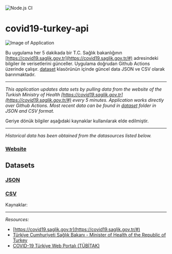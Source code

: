 
![Node.js CI](https://github.com/ozanerturk/covid19-turkey-api/workflows/Node.js%20CI/badge.svg?branch=master&event=schedule)
# covid19-turkey-api

![Image of Application](https://raw.githubusercontent.com/capan/covid19-turkey-api/master/assets/Screenshot%20from%202020-04-12%2021-44-44.png)

Bu uygulama her 5 dakikada bir  T.C. Sağlık bakanlığının [https://covid19.saglik.gov.tr](https://covid19.saglik.gov.tr/#) adresindeki bilgiler ile verisetlerini günceller. Uygulama doğrudan Github Actions üzerinde çalışır. [dataset](dataset) klasörünün içinde güncel data JSON ve CSV olarak barınmaktadır.

-----

*This application updates data sets by pulling data from the website of the Turkish Ministry of Health [https://covid19.saglik.gov.tr](https://covid19.saglik.gov.tr/#) every 5 minutes. Application works directly over Github Actions. Most recent data can be found in [dataset](dataset) folder in JSON and CSV format.*

Geriye dönük bilgiler aşağıdaki kaynaklar kullanılarak elde edilmiştir.

-----

*Historical data has been obtained from the datasources listed below.*

### [Website](https://ozanerturk.github.io/covid19-turkey-api/)
## Datasets
### [JSON](https://raw.githubusercontent.com/ozanerturk/covid19-turkey-api/master/dataset/timeline.json) 
### [CSV](https://raw.githubusercontent.com/ozanerturk/covid19-turkey-api/master/dataset/timeline.csv)

Kaynaklar:

-----

*Resources:*
- [https://covid19.saglik.gov.tr](https://covid19.saglik.gov.tr/#) 
- [Türkiye Cumhuriyeti Sağlık Bakanı - Minister of Health of the Republic of Turkey](https://twitter.com/drfahrettinkoca)
- [COVID-19 Türkiye Web Portalı (TÜBİTAK)](https://covid19.tubitak.gov.tr/turkiyede-durum)

